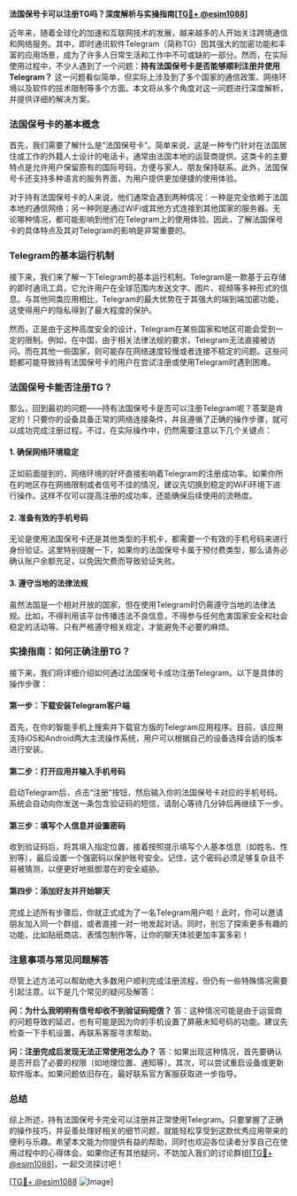 **法国保号卡可以注册TG吗？深度解析与实操指南[[TG💪+ @esim1088](https://t.me/s/esim1088)]**

近年来，随着全球化的加速和互联网技术的发展，越来越多的人开始关注跨境通信和网络服务。其中，即时通讯软件Telegram（简称TG）因其强大的加密功能和丰富的应用场景，成为了许多人日常生活和工作中不可或缺的一部分。然而，在实际使用过程中，不少人遇到了一个问题：**持有法国保号卡是否能够顺利注册并使用Telegram？** 这一问题看似简单，但实际上涉及到了多个国家的通信政策、网络环境以及软件的技术限制等多个方面。本文将从多个角度对这一问题进行深度解析，并提供详细的解决方案。

### 法国保号卡的基本概念

首先，我们需要了解什么是“法国保号卡”。简单来说，这是一种专门针对在法国居住或工作的外籍人士设计的电话卡，通常由法国本地的运营商提供。这类卡的主要特点是允许用户保留原有的国际号码，方便与家人、朋友保持联系。此外，法国保号卡还支持多种语言的服务界面，为用户提供更加便捷的使用体验。

对于持有法国保号卡的人来说，他们通常会遇到两种情况：一种是完全依赖于法国本地的通信网络；另一种则是通过WiFi或其他方式连接到其他国家的服务器。无论哪种情况，都可能影响到他们在Telegram上的使用体验。因此，了解法国保号卡的具体特点及其对Telegram的影响是非常重要的。

### Telegram的基本运行机制

接下来，我们来了解一下Telegram的基本运行机制。Telegram是一款基于云存储的即时通讯工具，它允许用户在全球范围内发送文字、图片、视频等多种形式的信息。与其他同类应用相比，Telegram的最大优势在于其强大的端到端加密功能，这使得用户的隐私得到了最大程度的保护。

然而，正是由于这种高度安全的设计，Telegram在某些国家和地区可能会受到一定的限制。例如，在中国，由于相关法律法规的要求，Telegram无法直接被访问。而在其他一些国家，则可能存在网络速度较慢或者连接不稳定的问题。这些问题都可能导致持有法国保号卡的用户在尝试注册或使用Telegram时遇到困难。

### 法国保号卡能否注册TG？

那么，回到最初的问题——持有法国保号卡是否可以注册Telegram呢？答案是肯定的！只要你的设备具备正常的网络连接条件，并且遵循了正确的操作步骤，就可以成功完成注册过程。不过，在实际操作中，仍然需要注意以下几个关键点：

#### 1. 确保网络环境稳定

正如前面提到的，网络环境的好坏直接影响着Telegram的注册成功率。如果你所在的地区存在网络限制或者信号不佳的情况，建议先切换到稳定的WiFi环境下进行操作。这样不仅可以提高注册的成功率，还能确保后续使用的流畅度。

#### 2. 准备有效的手机号码

无论是使用法国保号卡还是其他类型的手机卡，都需要一个有效的手机号码来进行身份验证。这里特别提醒一下，如果你的法国保号卡属于预付费类型，那么请务必确认账户余额充足，以免因欠费而导致验证失败。

#### 3. 遵守当地的法律法规

虽然法国是一个相对开放的国家，但在使用Telegram时仍需遵守当地的法律法规。比如，不得利用该平台传播违法不良信息，不得参与任何危害国家安全和社会稳定的活动等。只有严格遵守相关规定，才能避免不必要的麻烦。

### 实操指南：如何正确注册TG？

接下来，我们将详细介绍如何通过法国保号卡成功注册Telegram。以下是具体的操作步骤：

#### 第一步：下载安装Telegram客户端

首先，在你的智能手机上搜索并下载官方版的Telegram应用程序。目前，该应用支持iOS和Android两大主流操作系统，用户可以根据自己的设备选择合适的版本进行安装。

#### 第二步：打开应用并输入手机号码

启动Telegram后，点击“注册”按钮，然后输入你的法国保号卡对应的手机号码。系统会自动向你发送一条包含验证码的短信，请耐心等待几分钟后再继续下一步。

#### 第三步：填写个人信息并设置密码

收到验证码后，将其填入指定位置，接着按照提示填写个人基本信息（如姓名、性别等），最后设置一个强密码以保护账号安全。记住，这个密码必须足够复杂且不易被猜测，以便更好地抵御潜在的安全威胁。

#### 第四步：添加好友并开始聊天

完成上述所有步骤后，你就正式成为了一名Telegram用户啦！此时，你可以邀请朋友加入同一个群组，或者直接一对一地发起对话。同时，别忘了探索更多有趣的功能，比如贴纸商店、表情包制作等，让你的聊天体验更加丰富多彩！

### 注意事项与常见问题解答

尽管上述方法可以帮助绝大多数用户顺利完成注册流程，但仍有一些特殊情况需要引起注意。以下是几个常见的疑问及解答：

**问：为什么我明明有信号却收不到验证码短信？**
答：这种情况可能是由于运营商的问题导致的延迟，也有可能是因为你的手机设置了屏蔽未知号码的功能。建议先检查一下手机设置，再联系客服寻求帮助。

**问：注册完成后发现无法正常使用怎么办？**
答：如果出现这种情况，首先要确认是否开启了必要的权限（如地理位置、通知等）。其次，可以尝试重启设备或更新软件版本。如果问题依旧存在，最好联系官方客服获取进一步指导。

### 总结

综上所述，持有法国保号卡完全可以注册并正常使用Telegram。只要掌握了正确的操作技巧，并妥善处理好相关的细节问题，就能轻松享受到这款优秀应用带来的便利与乐趣。希望本文能为你提供有益的帮助，同时也欢迎各位读者分享自己在使用过程中的心得体会。如果你还有其他疑问，不妨加入我们的讨论群组[[TG💪+ @esim1088](https://t.me/s/esim1088)]，一起交流探讨吧！

[[TG💪+ @esim1088](https://t.me/s/esim1088) ![Image](https://i.postimg.cc/4NQfJmqS/Snipaste-2025-05-13-00-14-12.png)]
